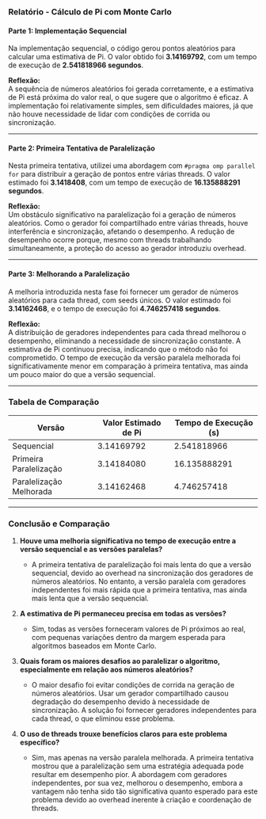 ### **Relatório - Cálculo de Pi com Monte Carlo**

#### **Parte 1: Implementação Sequencial**
Na implementação sequencial, o código gerou pontos aleatórios para calcular uma estimativa de Pi. O valor obtido foi **3.14169792**, com um tempo de execução de **2.541818966 segundos**. 

**Reflexão:**  
A sequência de números aleatórios foi gerada corretamente, e a estimativa de Pi está próxima do valor real, o que sugere que o algoritmo é eficaz. A implementação foi relativamente simples, sem dificuldades maiores, já que não houve necessidade de lidar com condições de corrida ou sincronização.

---

#### **Parte 2: Primeira Tentativa de Paralelização**
Nesta primeira tentativa, utilizei uma abordagem com `#pragma omp parallel for` para distribuir a geração de pontos entre várias threads. O valor estimado foi **3.1418408**, com um tempo de execução de **16.135888291 segundos**.

**Reflexão:**  
Um obstáculo significativo na paralelização foi a geração de números aleatórios. Como o gerador foi compartilhado entre várias threads, houve interferência e sincronização, afetando o desempenho. A redução de desempenho ocorre porque, mesmo com threads trabalhando simultaneamente, a proteção do acesso ao gerador introduziu overhead.

---

#### **Parte 3: Melhorando a Paralelização**
A melhoria introduzida nesta fase foi fornecer um gerador de números aleatórios para cada thread, com seeds únicos. O valor estimado foi **3.14162468**, e o tempo de execução foi **4.746257418 segundos**.

**Reflexão:**  
A distribuição de geradores independentes para cada thread melhorou o desempenho, eliminando a necessidade de sincronização constante. A estimativa de Pi continuou precisa, indicando que o método não foi comprometido. O tempo de execução da versão paralela melhorada foi significativamente menor em comparação à primeira tentativa, mas ainda um pouco maior do que a versão sequencial.

---

### **Tabela de Comparação**

| Versão                  | Valor Estimado de Pi | Tempo de Execução (s) |
|-------------------------|----------------------|-----------------------|
| Sequencial              | 3.14169792           | 2.541818966           |
| Primeira Paralelização  | 3.14184080           | 16.135888291          |
| Paralelização Melhorada | 3.14162468           | 4.746257418           |

---

### **Conclusão e Comparação**

1. **Houve uma melhoria significativa no tempo de execução entre a versão sequencial e as versões paralelas?**  
   - A primeira tentativa de paralelização foi mais lenta do que a versão sequencial, devido ao overhead na sincronização dos geradores de números aleatórios. No entanto, a versão paralela com geradores independentes foi mais rápida que a primeira tentativa, mas ainda mais lenta que a versão sequencial.

2. **A estimativa de Pi permaneceu precisa em todas as versões?**  
   - Sim, todas as versões forneceram valores de Pi próximos ao real, com pequenas variações dentro da margem esperada para algoritmos baseados em Monte Carlo.

3. **Quais foram os maiores desafios ao paralelizar o algoritmo, especialmente em relação aos números aleatórios?**  
   - O maior desafio foi evitar condições de corrida na geração de números aleatórios. Usar um gerador compartilhado causou degradação do desempenho devido à necessidade de sincronização. A solução foi fornecer geradores independentes para cada thread, o que eliminou esse problema.

4. **O uso de threads trouxe benefícios claros para este problema específico?**  
   - Sim, mas apenas na versão paralela melhorada. A primeira tentativa mostrou que a paralelização sem uma estratégia adequada pode resultar em desempenho pior. A abordagem com geradores independentes, por sua vez, melhorou o desempenho, embora a vantagem não tenha sido tão significativa quanto esperado para este problema devido ao overhead inerente à criação e coordenação de threads.